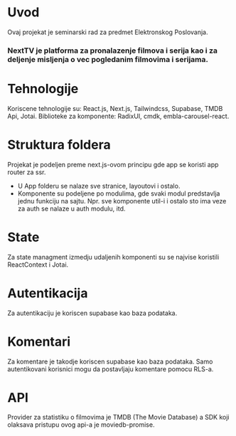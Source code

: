 # Uvod
Ovaj projekat je seminarski rad za predmet Elektronskog Poslovanja.

### NextTV je platforma za pronalazenje filmova i serija kao i za deljenje misljenja o vec pogledanim filmovima i serijama.

# Tehnologije
Koriscene tehnologije su: React.js, Next.js, Tailwindcss, Supabase, TMDB Api, Jotai.
Biblioteke za komponente: RadixUI, cmdk, embla-carousel-react.

# Struktura foldera
Projekat je podeljen preme next.js-ovom principu gde app se koristi app router za ssr.
- U App folderu se nalaze sve stranice, layoutovi i ostalo.
- Komponente su podeljene po modulima, gde svaki modul predstavlja jednu funkciju na sajtu. Npr. sve komponente util-i i ostalo sto ima veze za auth se nalaze u auth modulu, itd.

# State
Za state managment izmedju udaljenih komponenti su se najvise koristili ReactContext i Jotai.

# Autentikacija
Za autentikaciju je koriscen supabase kao baza podataka.

# Komentari
Za komentare je takodje koriscen supabase kao baza podataka. Samo autentikovani korisnici mogu da postavljaju komentare pomocu RLS-a.

# API
Provider za statistiku o filmovima je TMDB (The Movie Database) a SDK koji olaksava pristupu ovog api-a je moviedb-promise.
